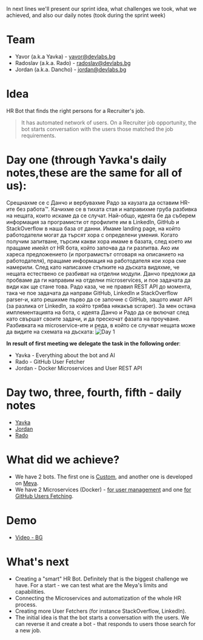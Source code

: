 In next lines we'll present our sprint idea, what challenges we took, what we achieved, and also our daily notes (took during the sprint week)

# Team
- Yavor (a.k.a Yavka) - yavor@devlabs.bg
- Radoslav (a.k.a. Rado) - radoslav@devlabs.bg
- Jordan (a.k.a. Dancho) - jordan@devlabs.bg

# Idea
HR Bot that finds the right persons for a Recruiter's job. 
> It has automated network of users. On a Recruiter job opportunity, the bot starts conversation with the users those matched the job requirements.

# Day one (through Yavka's daily notes,these are the same for all of us):
Срещнахме се с Данчо и вербувахме Радо за каузата да оставим HR-ите без работа™. Качихме се в тихата стая и направихме груба разбивка на нещата, които искаме да се случат.
Най-общо, идеята бе да съберем информация за програмисти от профилите им в LinkedIn, GitHub и StackOverflow в наша база от данни. Имаме landing page, на който работодатели могат да търсят хора с определени умения. Когато получим запитване, търсим какви хора имаме в базата, след което им пращаме имейл от HR бота, който започва да ги разпитва. Ако им хареса предложението (и програмистът отговаря на описанието на работодателя), пращаме информация на работодателя кои хора сме намерили.
След като написахме стъпките на дъската видяхме, че нещата естествено се разбиват на отделни модули. Данчо предложи да пробваме да ги направим на отделни microservices, и пое задачата да види как ще стане това. Радо каза, че не правил REST API до момента, така че пое задачата да направи GitHub, LinkedIn и StackOverflow parser-и, като решихме първо да се започне с GitHub, защото имат API (за разлика от LinkedIn, за който трябва някакъв scraper). За мен остана имплементацията на бота, с идеята Данчо и Радо да се включат след като свършат своите задачи, и да прескочат фазата на проучване.
Разбивката на microservice-ите и реда, в който се случват нещата може да видите на схемата на дъската:
![Day 1](https://gitlab.com/dev-labs-bg/hr-bot/raw/a01cd34310a64a1861fe374552a6fde6a4a2299d/bot/img/day1.jpg)

**In result of first meeting we delegate the task in the following order**:

- Yavka  - Everything about the bot and AI
- Rado   - GitHub User Fetcher 
- Jordan - Docker Microservices and User REST API 

# Day two, three, fourth, fifth - daily notes
- [Yavka](https://gitlab.com/dev-labs-bg/hr-bot/blob/master/Sprint-Yavka-summary.md)
- [Jordan](https://gitlab.com/dev-labs-bg/hr-bot/blob/master/Sprint-Jordan-summary.md)
- [Rado](https://gitlab.com/dev-labs-bg/hr-bot/blob/master/Sprint-Rado-summary.md)


# What did we achieve?
- We have 2 bots. The first one is [Custom](https://gitlab.com/dev-labs-bg/hr-bot/blob/master/Sprint-Yavka-summary.md), and another one is developed on [Meya](https://gitlab.com/dev-labs-bg/hr-bot/blob/master/Sprint-Jordan-summary.md).
- We have 2 Microservices (Docker) - [for user management](https://gitlab.com/dev-labs-bg/hr-bot/blob/master/Sprint-Jordan-summary.md) and one [for GitHub Users Fetching](https://gitlab.com/dev-labs-bg/hr-bot/blob/master/Sprint-Rado-summary.md).

# Demo
- [Video - BG](https://www.youtube.com/watch?v=2KjhpK7ilKU&list=PLy-56ctrBPh-f8FM-MhA-vXfwr2odnmkj&index=2)

# What's next
- Creating a "smart" HR Bot. Definitely that is the biggest challenge we have. For a start - we can test what are the Meya's limits and capabilities.
- Connecting the Microservices and automatization of the whole HR process.
- Creating more User Fetchers (for instance StackOverflow, LinkedIn).
- The initial idea is that the bot starts a conversation with the users. We can reverse it and create a bot - that responds to users those search for a new job.


